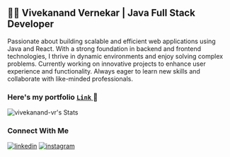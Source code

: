 ## 👨‍💻 Vivekanand Vernekar | Java Full Stack Developer

Passionate about building scalable and efficient web applications using Java and React. With a strong foundation in backend and frontend technologies, I thrive in dynamic environments and enjoy solving complex problems. Currently working on innovative projects to enhance user experience and functionality. Always eager to learn new skills and collaborate with like-minded professionals.
### Here's my portfolio  <a href="https://vivekanand-vr.netlify.app/"> `Link` </a> 🚀

![vivekanand-vr's Stats](https://github-readme-stats.vercel.app/api?username=vivekanand-vr&theme=midnight-purple&show_icons=true&hide_border=false&count_private=true)

### Connect With Me
[![linkedin](https://img.shields.io/badge/linkedin-0A66C2?style=for-the-badge&logo=linkedin&logoColor=white)](https://www.linkedin.com/in/vivekanand-vernekar)
[![instagram](https://img.shields.io/badge/instagram-E4405F?style=for-the-badge&logo=instagram&logoColor=white)](https://www.instagram.com/vvek_9)
